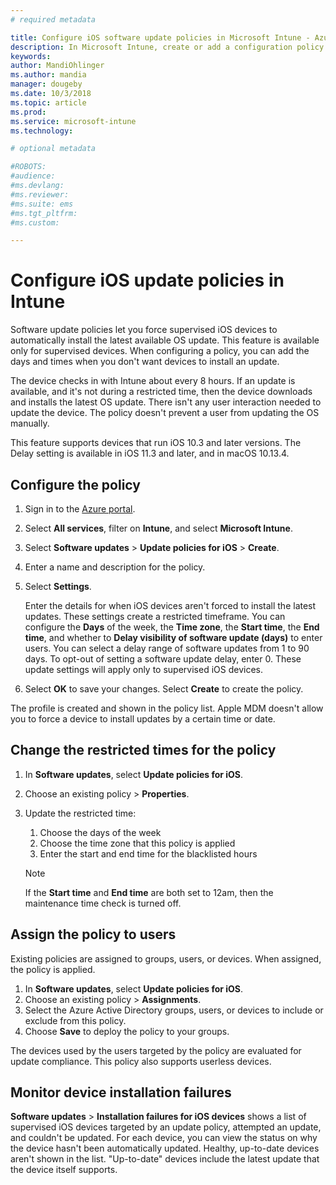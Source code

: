```yaml
---
# required metadata

title: Configure iOS software update policies in Microsoft Intune - Azure | Microsoft Docs
description: In Microsoft Intune, create or add a configuration policy to restrict when software updates are automatically installed on iOS devices managed or supervised by Intune. You can choose the date and time when updates aren't installed. You can also assign this policy to groups, users, or devices, and check for any installation failures. 
keywords:
author: MandiOhlinger
ms.author: mandia
manager: dougeby
ms.date: 10/3/2018
ms.topic: article
ms.prod:
ms.service: microsoft-intune
ms.technology:

# optional metadata

#ROBOTS:
#audience:
#ms.devlang:
#ms.reviewer:
#ms.suite: ems
#ms.tgt_pltfrm:
#ms.custom:

---
```


# Configure iOS update policies in Intune

Software update policies let you force supervised iOS devices to automatically install the latest available OS update. This feature is available only for supervised devices. When configuring a policy, you can add the days and times when you don't want devices to install an update. 

The device checks in with Intune about every 8 hours. If an update is available, and it's not during a restricted time, then the device downloads and installs the latest OS update. There isn't any user interaction needed to update the device. The policy doesn't prevent a user from updating the OS manually.

This feature supports devices that run iOS 10.3 and later versions. The Delay setting is available in iOS 11.3 and later, and in macOS 10.13.4.

## Configure the policy
1. Sign in to the [Azure portal](https://portal.azure.com).
2. Select **All services**, filter on **Intune**, and select **Microsoft Intune**.
3. Select **Software updates** > **Update policies for iOS** > **Create**.
4. Enter a name and description for the policy.
5. Select **Settings**. 

    Enter the details for when iOS devices aren't forced to install the latest updates. These settings create a restricted timeframe. You can configure the **Days** of the week, the **Time zone**, the **Start time**, the **End time**, and whether to **Delay visibility of software update (days)** to enter users. You can select a delay range of software updates from 1 to 90 days. To opt-out of setting a software update delay, enter 0. These update settings will apply only to supervised iOS devices.

6. Select **OK** to save your changes. Select **Create** to create the policy.

The profile is created and shown in the policy list. Apple MDM doesn't allow you to force a device to install updates by a certain time or date. 

## Change the restricted times for the policy

1. In **Software updates**, select **Update policies for iOS**.
2. Choose an existing policy > **Properties**.
3. Update the restricted time:

    1. Choose the days of the week
    2. Choose the time zone that this policy is applied
    3. Enter the start and end time for the blacklisted hours

    > [!NOTE]
    > If the **Start time** and **End time** are both set to 12am, then the maintenance time check is turned off.

## Assign the policy to users

Existing policies are assigned to groups, users, or devices. When assigned, the policy is applied.

1. In **Software updates**, select **Update policies for iOS**.
2. Choose an existing policy > **Assignments**. 
3. Select the Azure Active Directory groups, users, or devices to include or exclude from this policy.
4. Choose **Save** to deploy the policy to your groups.

The devices used by the users targeted by the policy are evaluated for update compliance. This policy also supports userless devices.

## Monitor device installation failures
<!-- 1352223 -->
**Software updates** > **Installation failures for iOS devices** shows a list of supervised iOS devices targeted by an update policy, attempted an update, and couldn't be updated. For each device, you can view the status on why the device hasn't been automatically updated. Healthy, up-to-date devices aren't shown in the list. "Up-to-date" devices include the latest update that the device itself supports.

